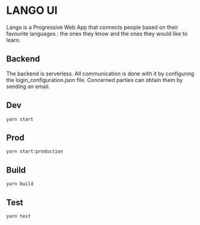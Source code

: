 # LANGO UI

Lango is a Progressive Web App that connects people based on their favourite languages : the ones they know and the ones they would like to learn. 

## Backend 

The backend is serverless. 
All communication is done with it by configuring the login_configuration.json file.
Concerned parties can obtain them by sending an email.

## Dev 

```
yarn start
```

## Prod

```
yarn start:production
```

## Build

```
yarn build
```

## Test 

```
yarn test
```
